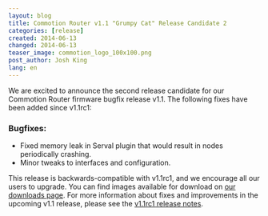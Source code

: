 ```yaml
---
layout: blog
title: Commotion Router v1.1 "Grumpy Cat" Release Candidate 2 
categories: [release]
created: 2014-06-13
changed: 2014-06-13
teaser_image: commotion_logo_100x100.png
post_author: Josh King
lang: en
---
```

We are excited to announce the second release candidate for our Commotion Router firmware bugfix release v1.1. The following fixes have been added since v1.1rc1:<!--more-->

### Bugfixes:
<ul>
<li>Fixed memory leak in Serval plugin that would result in nodes periodically crashing.</li>
<li>Minor tweaks to interfaces and configuration.</li>
</ul>

This release is backwards-compatible with v1.1rc1, and we encourage all our users to upgrade. You can find images available for download on <a href="/download/routers">our downloads page</a>. For more information about fixes and improvements in the upcoming v1.1 release, please see the <a href="/blog/2014/04/11/commotion-router-1.1rc1-release-notes/">v1.1rc1 release notes</a>.

